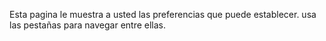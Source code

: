 Esta pagina le muestra a usted las preferencias que puede establecer. usa las pestañas para navegar entre ellas.